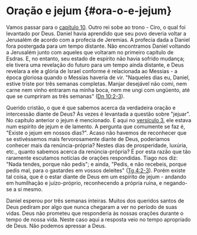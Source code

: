 # Oração e jejum {#ora-o-e-jejum}

Vamos passar para o [capítulo 10](http://bibliaonline.com.br/acf/dn/10). Outro rei sobe ao trono - Ciro, o qual foi levantado por Deus. Daniel havia aprendido que seu povo deveria voltar a Jerusalém de acordo com a profecia de Jeremias. A profecia dada a Daniel fora postergada para um tempo distante. Não encontramos Daniel voltando a Jerusalém junto com aqueles que voltaram no primeiro capítulo de Esdras. E, no entanto, seu estado de espírito não havia sofrido mudança; ele tivera uma revelação do futuro para um tempo ainda distante, e Deus revelara a ele a glória de Israel conforme é relacionada ao Messias - a época gloriosa quando o Messias haveria de vir. &quot;Naqueles dias eu, Daniel, estive triste por três semanas completas. Manjar desejável não comi, nem carne nem vinho entraram na minha boca, nem me ungi com ungüento, até que se cumpriram as três semanas&quot; ([Dn 10:2-3](http://bibliaonline.com.br/acf/dn/10/2-3)).

Querido cristão, o que é que sabemos acerca da verdadeira oração e intercessão diante de Deus? Às vezes é levantada a questão sobre &quot;jejuar&quot;. No capítulo anterior o jejum é mencionado. E aqui no [versículo 3](http://bibliaonline.com.br/acf/dn/10/3), ele estava num espírito de jejum e de lamento. A pergunta que comumente se faz é, &quot;Existe o jejum em nossos dias?&quot;. Acaso não havemos de reconhecer que se estivéssemos mais fervorosamente diante de Deus, poderíamos conhecer mais da renúncia-própria? Nestes dias de prosperidade, luxúria, etc., quanto sabemos acerca da renúncia-própria? É por esta razão que tão raramente escutamos notícias de orações respondidas. Tiago nos diz: &quot;Nada tendes, porque não pedis&quot;; e ainda, &quot;Pedis, e não recebeis, porque pedis mal, para o gastardes em vossos deleites&quot; ([Tg 4:2-3](http://bibliaonline.com.br/acf/tg/4/2-3)). Porém existe tal coisa, que é o estar diante de Deus em um espírito de jejum - andando em humilhação e juízo-próprio, reconhecendo a própria ruína, e negando-se a si mesmo.

Daniel esperou por três semanas inteiras. Muitos dos queridos santos de Deus pediram por algo que nunca chegaram a ver no período de suas vidas. Deus não prometeu que responderia às nossas orações durante o tempo de nossa vida. Neste caso aqui a resposta veio no tempo apropriado de Deus. Não podemos apressar a Deus.